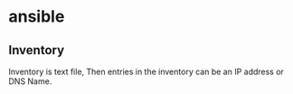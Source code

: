 # ansible

## Inventory 
Inventory is text file, Then entries in the inventory can be an IP address or DNS Name. 
